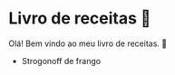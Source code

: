 # Livro de receitas :spaghetti:

Olá! Bem vindo ao meu livro de receitas. :shallow_pan_of_food:

- Strogonoff de frango